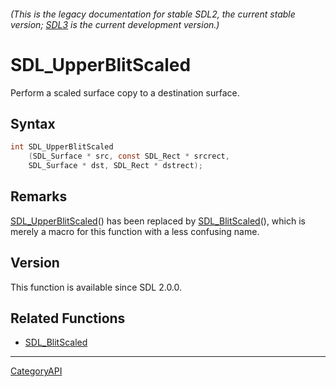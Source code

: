 ###### (This is the legacy documentation for stable SDL2, the current stable version; [SDL3](https://wiki.libsdl.org/SDL3/) is the current development version.)
# SDL_UpperBlitScaled

Perform a scaled surface copy to a destination surface.

## Syntax

```c
int SDL_UpperBlitScaled
    (SDL_Surface * src, const SDL_Rect * srcrect,
    SDL_Surface * dst, SDL_Rect * dstrect);

```

## Remarks

[SDL_UpperBlitScaled](SDL_UpperBlitScaled.md)() has been replaced by
[SDL_BlitScaled](SDL_BlitScaled.md)(), which is merely a macro for this
function with a less confusing name.

## Version

This function is available since SDL 2.0.0.

## Related Functions

* [SDL_BlitScaled](SDL_BlitScaled.md)

----
[CategoryAPI](CategoryAPI.md)

